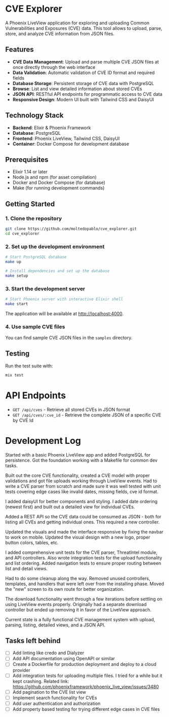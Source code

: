 # CVE Explorer

A Phoenix LiveView application for exploring and uploading Common Vulnerabilities and Exposures (CVE) data. This tool allows to upload, parse, store, and analyze CVE information from JSON files.

## Features

- **CVE Data Management**: Upload and parse multiple CVE JSON files at once directly through the web interface
- **Data Validation**: Automatic validation of CVE ID format and required fields
- **Database Storage**: Persistent storage of CVE data with PostgreSQL
- **Browse**: List and view detailed information about stored CVEs
- **JSON API**: RESTful API endpoints for programmatic access to CVE data
- **Responsive Design**: Modern UI built with Tailwind CSS and DaisyUI

## Technology Stack

- **Backend**: Elixir & Phoenix Framework
- **Database**: PostgreSQL
- **Frontend**: Phoenix LiveView, Tailwind CSS, DaisyUI
- **Container**: Docker Compose for development database

## Prerequisites

- Elixir 1.14 or later
- Node.js and npm (for asset compilation)
- Docker and Docker Compose (for database)
- Make (for running development commands)

## Getting Started

### 1. Clone the repository

```bash
git clone https://github.com/moltedopablo/cve_explorer.git
cd cve_explorer
```

### 2. Set up the development environment

```bash
# Start PostgreSQL database
make up

# Install dependencies and set up the database
make setup
```

### 3. Start the development server

```bash
# Start Phoenix server with interactive Elixir shell
make start
```

The application will be available at [http://localhost:4000](http://localhost:4000).

### 4. Use sample CVE files

You can find sample CVE JSON files in the `samples` directory.

## Testing

Run the test suite with:

```bash
mix test
```

# API Endpoints

- `GET /api/cves` - Retrieve all stored CVEs in JSON format
- `GET /api/cves/:cve_id` - Retrieve the complete JSON of a specific CVE by CVE Id

# Development Log

Started with a basic Phoenix LiveView app and added PostgreSQL for persistence. Got the foundation working with a Makefile for common dev tasks.

Built out the core CVE functionality, created a CVE model with proper validations and got file uploads working through LiveView events. Had to write a CVE parser from scratch and made sure it was well tested with unit tests covering edge cases like invalid dates, missing fields, cve id format.

I added daisyUI for better components and styling. I added date ordering (newest first) and built out a detailed view for individual CVEs.

Added a REST API so the CVE data could be consumed as JSON - both for listing all CVEs and getting individual ones. This required a new controller.

Updated the visuals and made the interface responsive by fixing the navbar to work on mobile. Updated the visual design with a new logo, proper button colors, tables, etc.

I added comprehensive unit tests for the CVE parser, ThreatIntel module, and API controllers. Also wrote integration tests for the upload functionality and list ordering. Added navigation tests to ensure proper routing between list and detail views.

Had to do some cleanup along the way. Removed unused controllers, templates, and handlers that were left over from the installing phase. Moved the "new" screen to its own route for better organization.

The download functionality went through a few iterations before settling on using LiveView events properly. Originally had a separate download controller but ended up removing it in favor of the LiveView approach.

Current state is a fully functional CVE management system with upload, parsing, listing, detailed views, and a JSON API.

## Tasks left behind

- [ ] Add linting like credo and Dialyzer
- [ ] Add API documentation using OpenAPI or similar
- [ ] Create a Dockerfile for production deployment and deploy to a cloud provider
- [ ] Add integration tests for uploading multiple files. I tried for a while but it kept crashing. Related link: https://github.com/phoenixframework/phoenix_live_view/issues/3480
- [ ] Add pagination to the CVE list view
- [ ] Implement search functionality for CVEs
- [ ] Add user authentication and authorization
- [ ] Add property based testing for trying different edge cases in CVE files
